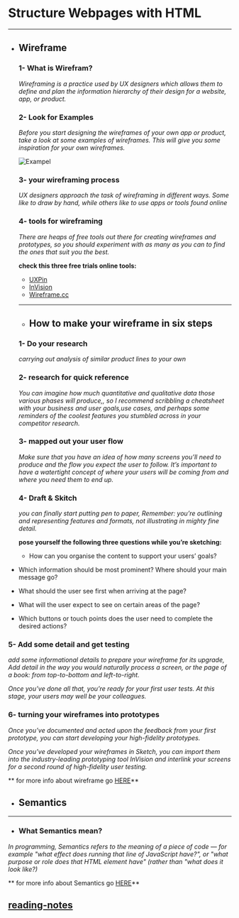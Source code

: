 # Structure Webpages with HTML
---------------------------------
- ## **Wireframe**


  ### 1- What is Wirefram?

  *Wireframing is a practice used by UX designers which allows them to define and plan the information hierarchy of their design for a website, app, or product.*

  ### 2- Look for Examples 

   *Before you start designing the wireframes of your own app or product, take a look at some examples of wireframes. This will give you some inspiration for your own wireframes.*


   ![Exampel](https://d33wubrfki0l68.cloudfront.net/dbb80f2f6a5dafa25f702ad00bc429057fb59cec/52716/en/blog/uploads/versions/samuel-student-wireframe---x----972-715x---.png)

   ### 3- your wireframing process

   *UX designers approach the task of wireframing in different ways. Some like to draw by hand, while others like to use apps or tools found online*

   ### 4- tools for wireframing

   *There are heaps of free tools out there for creating wireframes and prototypes, so you should experiment with as many as you can to find the ones that suit you the best.*

   **check this three free trials online tools:**
   - [UXPin](https://www.uxpin.com/)
   - [InVision](https://www.invisionapp.com/)
   - [Wireframe.cc](https://wireframe.cc/)

   -------------

   - ## **How to make your wireframe in six steps**


   ### 1- Do your research

   *carrying out analysis of similar product lines to your own*

   ### 2- research for quick reference
   
  *You can imagine how much quantitative and qualitative data those various phases will produce,, so I recommend scribbling a cheatsheet with your business and user goals,use cases, and perhaps some reminders of the coolest features you stumbled across in your competitor research.*

  ### 3- mapped out your user flow

  *Make sure that you have an idea of how many screens you’ll need to produce and the flow you expect the user to follow. It’s important to have a watertight concept of where your users will be coming from  and where you need them to end up.*

  ### 4- Draft & Skitch 

  *you can finally start putting pen to paper, Remember: you’re outlining and representing features and formats, not illustrating in mighty fine detail.*

  **pose yourself the following three questions while you’re sketching:**
  
  - How can you organise the content to support your users’ goals?
- Which information should be most prominent? Where should your main message go? 
- What should the user see first when arriving at the page?
- What will the user expect to see on certain areas of the page?
- Which buttons or touch points does the user need to complete the desired actions?

### 5- Add some detail and get testing

*add some informational details to prepare your wireframe for its upgrade, Add detail in the way you would naturally process a screen, or the page of a book: from top-to-bottom and left-to-right.*

*Once you’ve done all that, you’re ready for your first user tests. At this stage, your users may well be your colleagues.*

### 6- turning your wireframes into prototypes

*Once you’ve documented and acted upon the feedback from your first prototype, you can start developing your high-fidelity prototypes.*

*Once you’ve developed your wireframes in Sketch, you can import them into the industry-leading prototyping tool InVision and interlink your screens for a second round of high-fidelity user testing.*

** for more info about wireframe go [HERE](https://careerfoundry.com/en/blog/ux-design/how-to-create-your-first-wireframe/)**

- ## **Semantics**
-----

- ###  What Semantics mean?

*In programming, Semantics refers to the meaning of a piece of code — for example "what effect does running that line of JavaScript have?", or "what purpose or role does that HTML element have" (rather than "what does it look like?)*

** for more info about Semantics go [HERE](https://developer.mozilla.org/en-US/docs/Glossary/Semantics)**



## [reading-notes](https://ahmadhamzh.github.io/reading-notes/)

 




 


